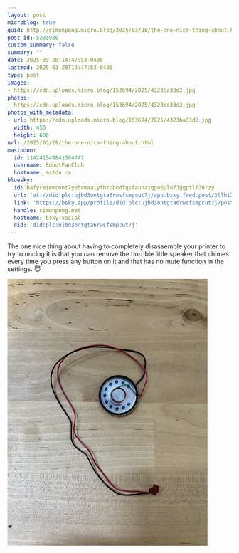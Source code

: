 ```yaml
---
layout: post
microblog: true
guid: http://simonpeng.micro.blog/2025/03/28/the-one-nice-thing-about.html
post_id: 5283980
custom_summary: false
summary: ""
date: 2025-03-28T14:47:53-0400
lastmod: 2025-03-28T14:47:53-0400
type: post
images:
- https://cdn.uploads.micro.blog/153694/2025/4323ba33d2.jpg
photos:
- https://cdn.uploads.micro.blog/153694/2025/4323ba33d2.jpg
photos_with_metadata:
- url: https://cdn.uploads.micro.blog/153694/2025/4323ba33d2.jpg
  width: 450
  height: 600
url: /2025/03/28/the-one-nice-thing-about.html
mastodon:
  id: 114241548841594747
  username: RobotFanClub
  hostname: mstdn.ca
bluesky:
  id: bafyreiemcont7yo5cmaaiythtobndfqsfauhazggo6plu73gqptlf36rzy
  url: 'at://did:plc:ujbd3ontgta6rwsfsmpcut7j/app.bsky.feed.post/3llhi3vbgeu2o'
  link: 'https://bsky.app/profile/did:plc:ujbd3ontgta6rwsfsmpcut7j/post/3llhi3vbgeu2o'
  handle: simonpeng.net
  hostname: bsky.social
  did: 'did:plc:ujbd3ontgta6rwsfsmpcut7j'
---
```

The one nice thing about having to completely disassemble your printer to try to unclog it is that you can remove the horrible little speaker that chimes every time you press any button on it and that has no mute function in the settings. 😇

<img src="uploads/2025/4323ba33d2.jpg" width="450" height="600" alt="">
